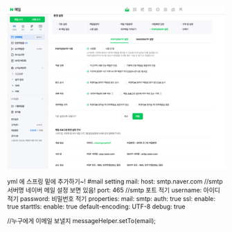 ![img.png](img.png)

yml 에 스프링 밑에 추가하기~!
#mail setting
mail:
host: smtp.naver.com           //smtp 서버명 네이버 메일 설정 보면 있음!
port: 465                                  //smtp 포트 적기
username: 아이디 적기
password: 비밀번호 적기
properties:
mail:
smtp:
auth: true
ssl:
enable: true
starttls:
enable: true
default-encoding: UTF-8
debug: true





//누구에게 이메일 보낼지
messageHelper.setTo(email);
